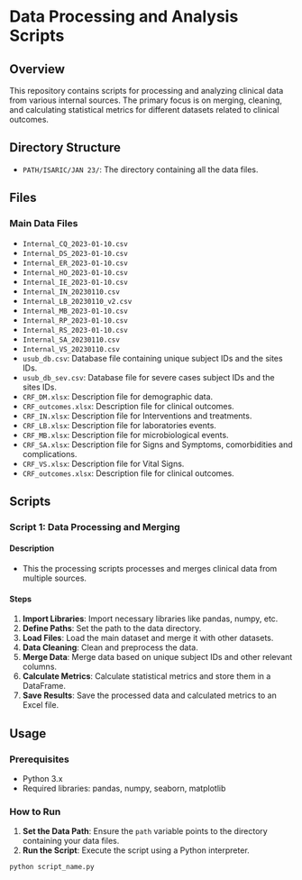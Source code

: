 # Data Processing and Analysis Scripts

## Overview
This repository contains scripts for processing and analyzing clinical data from various internal sources. The primary focus is on merging, cleaning, and calculating statistical metrics for different datasets related to clinical outcomes.

## Directory Structure
- `PATH/ISARIC/JAN 23/`: The directory containing all the data files.

## Files
### Main Data Files
- `Internal_CQ_2023-01-10.csv`
- `Internal_DS_2023-01-10.csv`
- `Internal_ER_2023-01-10.csv`
- `Internal_HO_2023-01-10.csv`
- `Internal_IE_2023-01-10.csv`
- `Internal_IN_20230110.csv`
- `Internal_LB_20230110_v2.csv`
- `Internal_MB_2023-01-10.csv`
- `Internal_RP_2023-01-10.csv`
- `Internal_RS_2023-01-10.csv`
- `Internal_SA_20230110.csv`
- `Internal_VS_20230110.csv`
- `usub_db.csv`: Database file containing unique subject IDs and the sites IDs.
- `usub_db_sev.csv`: Database file for severe cases subject IDs and the sites IDs.
- `CRF_DM.xlsx`: Description file for demographic data.
- `CRF_outcomes.xlsx`: Description file for clinical outcomes.
- `CRF_IN.xlsx`: Description file for Interventions and treatments.
- `CRF_LB.xlsx`: Description file for laboratories events.
- `CRF_MB.xlsx`: Description file for microbiological events.
- `CRF_SA.xlsx`: Description file for Signs and Symptoms, comorbidities and complications.
- `CRF_VS.xlsx`: Description file for Vital Signs.
- `CRF_outcomes.xlsx`: Description file for clinical outcomes.

## Scripts
### Script 1: Data Processing and Merging
#### Description
- This the processing scripts processes and merges clinical data from multiple sources.

#### Steps
1. **Import Libraries**: Import necessary libraries like pandas, numpy, etc.
2. **Define Paths**: Set the path to the data directory.
3. **Load Files**: Load the main dataset and merge it with other datasets.
4. **Data Cleaning**: Clean and preprocess the data.
5. **Merge Data**: Merge data based on unique subject IDs and other relevant columns.
6. **Calculate Metrics**: Calculate statistical metrics and store them in a DataFrame.
7. **Save Results**: Save the processed data and calculated metrics to an Excel file.


## Usage
### Prerequisites
- Python 3.x
- Required libraries: pandas, numpy, seaborn, matplotlib

### How to Run
1. **Set the Data Path**: Ensure the `path` variable points to the directory containing your data files.
2. **Run the Script**: Execute the script using a Python interpreter.

```sh
python script_name.py
